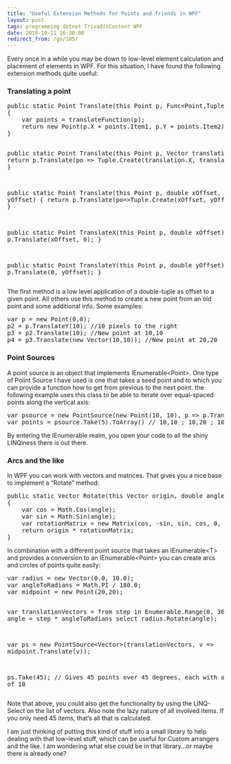 ```yaml
---
title: "Useful Extension Methods for Points and friends in WPF"
layout: post
tags: programming dotnet TrivadisContent WPF
date: 2010-10-11 16:30:00
redirect_from: /go/185/
---
```


Every once in a while you may be down to low-level element calculation and placement of elements in WPF. For this situation, I have found the following extension methods quite useful:

### Translating a point
 <div style="padding-bottom: 0px; margin: 0px; padding-left: 0px; padding-right: 0px; display: inline; float: none; padding-top: 0px" id="scid:812469c5-0cb0-4c63-8c15-c81123a09de7:facf6c1b-2a27-4f03-8419-42e848242b43" class="wlWriterEditableSmartContent"><pre name="code" class="c#">public static Point Translate(this Point p, Func&lt;Point,Tuple&lt;double,double&gt;&gt; translateFunction)
{
    var points = translateFunction(p);
    return new Point(p.X + points.Item1, p.Y + points.Item2);
}

public static Point Translate(this Point p, Vector translation)
{
    return p.Translate(po =&gt; Tuple.Create(translation.X, translation.Y));
}

public static Point Translate(this Point p, double xOffset, double yOffset)
{
    return p.Translate(po=&gt;Tuple.Create(xOffset, yOffset));
}

public static Point TranslateX(this Point p, double xOffset)
{
    return p.Translate(xOffset, 0);
}

public static Point TranslateY(this Point p, double yOffset)
{
    return p.Translate(0, yOffset);
}</pre></div>

The first method is a low level application of a double-tuple as offset to a given point. All others use this method to create a new point from an old point and some additional info. Some examples:

<div style="padding-bottom: 0px; margin: 0px; padding-left: 0px; padding-right: 0px; display: inline; float: none; padding-top: 0px" id="scid:812469c5-0cb0-4c63-8c15-c81123a09de7:e74055e9-3855-4599-b776-fe59dc3fabdc" class="wlWriterEditableSmartContent"><pre name="code" class="c#">var p = new Point(0,0);
p2 = p.TranslateY(10); //10 pixels to the right
p3 = p2.Translate(10); //New point at 10,10
p4 = p3.Translate(new Vector(10,10)); //New point at 20,20</pre></div>

### Point Sources

A point source is an object that implements IEnumerable&lt;Point&gt;. One type of Poiint Source I have used is one that takes a seed point and to which you can provide a function how to get from previous to the next point. the following example uses this class to be able to iterate over equal-spaced points along the vertical axis:

<div style="padding-bottom: 0px; margin: 0px; padding-left: 0px; padding-right: 0px; display: inline; float: none; padding-top: 0px" id="scid:812469c5-0cb0-4c63-8c15-c81123a09de7:49c08465-1cd6-49d0-8940-20a2871ef835" class="wlWriterEditableSmartContent"><pre name="code" class="c#">var psource = new PointSource(new Point(10, 10), p =&gt; p.TranslateY(10));
var points = psource.Take(5).ToArray() // 10,10 ; 10,20 ; 10,30 ...</pre></div>

By entering the IEnumerable realm, you open your code to all the shiny LINQiness there is out there.

### Arcs and the like

In WPF you can work with vectors and matrices. That gives you a nice base to implement a “Rotate” method:

<div style="padding-bottom: 0px; margin: 0px; padding-left: 0px; padding-right: 0px; display: inline; float: none; padding-top: 0px" id="scid:812469c5-0cb0-4c63-8c15-c81123a09de7:126bfd5d-6b0c-4fba-8415-c7fa77b0609f" class="wlWriterEditableSmartContent"><pre name="code" class="c#">public static Vector Rotate(this Vector origin, double angle)
{
    var cos = Math.Cos(angle);
    var sin = Math.Sin(angle);
    var rotationMatrix = new Matrix(cos, -sin, sin, cos, 0, 0);
    return origin * rotationMatrix;
}</pre></div>

In combination with a different point source that takes an IEnumerable&lt;T&gt; and provides a conversion to an IEnumerable&lt;Point&gt; you can create arcs and circles of points quite easily:

<div style="padding-bottom: 0px; margin: 0px; padding-left: 0px; padding-right: 0px; display: inline; float: none; padding-top: 0px" id="scid:812469c5-0cb0-4c63-8c15-c81123a09de7:f9d7e2c5-f7d4-45d6-b08e-e5b2a151c766" class="wlWriterEditableSmartContent"><pre name="code" class="c#">var radius = new Vector(0.0, 10.0);
var angleToRadians = Math.PI / 180.0;
var midpoint = new Point(20,20);

var translationVectors =
  from step in Enumerable.Range(0, 360)
  let angle = step * angleToRadians
  select radius.Rotate(angle);

var ps = new PointSource&lt;Vector&gt;(translationVectors, v =&gt; midpoint.Translate(v));

ps.Take(45); // Gives 45 points over 45 degrees, each with a radius of 10</pre></div>

Note that above, you could also get the functionality by using the LINQ-Select on the list of vectors. Also note the lazy nature of all involved items. If you only need 45 items, that’s all that is calculated.

I am just thinking of putting this kind of stuff into a small library to help dealing with that low-level stuff, which can be useful for Custom arrangers and the like. I am wondering what else could be in that library…or maybe there is already one?